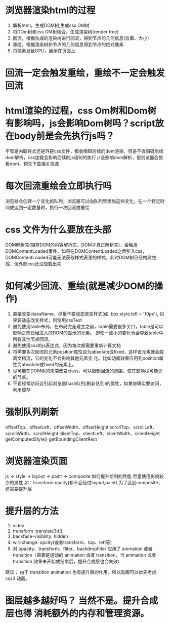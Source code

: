 # 浏览器渲染html的过程
1. 解析html，生成DOM树,生成css OM树
2. 将DOm树和css OM树结合，生成渲染树(render tree)
3. 回流，根据生成的渲染树进行回流，得到节点的几何信息(位置、大小)
4. 重绘，根据渲染树和节点的几何信息得到节点的绝对像素
5. 将像素发给GPU，展示在页面上

# 回流一定会触发重绘，重绘不一定会触发回流

# html渲染的过程，css Om树和Dom树有影响吗，js会影响Dom树吗？script放在body前是会先执行js吗？
   不管是内联样式还是外链css文件，都会阻碍后续的dom渲染，但是不会阻碍后续dom解析，css加载会影响后续的js语句的执行
   js会影响dom解析，但浏览器会偷看dom，预先下载相关资源

# 每次回流重绘会立即执行吗
 浏览器会创建一个变化的队列，浏览器可以向队列里添加这些变化，在一个特定时间或达到一定数量时，执行一次回流或重绘

# css 文件为什么要放在头部
DOM解析完(阻塞DOM的内容解析完，DOM才真正解析完)，会触发DOMContentLoaded事件，如果在DOMContentLoaded之后引入css，
DOMContentLoaded可能无法获取样式表里的样式，此时DOM树已经构建完成，但外部css还没加载出来

# 如何减少回流、重绘(就是减少DOM的操作)
1. 直接改变className，尽量不要动态改变样式(如: box.style.left = '10px'),
  如果要动态改变样式，则使用cssText
2. 避免使用table布局，在布局完全建立之前，table需要很多关口，table是可以影响之前已经进入的DOM的显示的元素。     即使一些小的变化也会导致table中所有其他节点回流。
3. 避免使用css的js表达式，因为每次都需要重新计算文档
4. 将需要多次回流的元素position属性设为absolute或fixed，这样该元素就会脱离文档流，它的变化不会影响其他元素变    化。比如动画效果应用到position属性为absolute或fixed的元素上。
5. 尽可能在DOM树的末端改变class，可以限制回流的范围，使其影响尽可能少的节点。
6. 不要经常访问会引起浏览器flush队列(刷新队列)的属性，如果你确实要访问，利用缓存

# 强制队列刷新
offsetTop、offsetLeft、offsetWidth、offsetHeight
scrollTop、scrollLeft、scrollWidth、scrollHeight
clientTop、clientLeft、clientWidth、clientHeight
getComputedStyle()
getBoundingClientRect

# 浏览器渲染页面
js -> style -> layout -> paint -> composite
如何提升绘制的性能
  尽量使用影响较少的属性 如：transform   opcity(都不会经过layout,paint)
  为了达到composite，还需要提升层
  # 提升层的方法
  1. video
  2. transform :translate3d()
  3. backface-visibility: hidden
  4. will-change: opcity(或者transform、top、left等)
  5. 对 opacity、transform、fliter、backdropfilter 应用了 animation 或者 transition（需要是运动的       animation 或者 transition，当 animation 或者 transition 效果未开始或结束后，提升合成层也会失效）

建议：
由于 transition animation 也有提升层的作用，所以动画可以优先考虑 css3 动画。

#  图层越多越好吗？ 当然不是。提升合成层也得 消耗额外的内存和管理资源。



